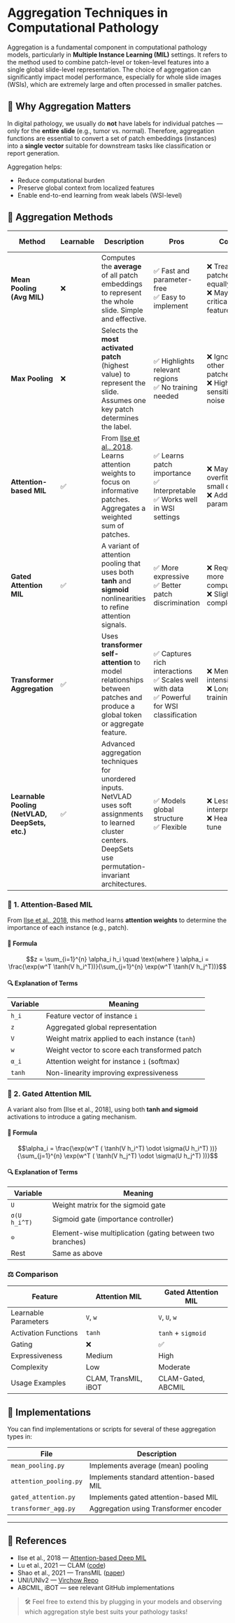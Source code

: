 # Aggregation Techniques in Computational Pathology

Aggregation is a fundamental component in computational pathology models, particularly in **Multiple Instance Learning (MIL)** settings. It refers to the method used to combine patch-level or token-level features into a single global slide-level representation. The choice of aggregation can significantly impact model performance, especially for whole slide images (WSIs), which are extremely large and often processed in smaller patches.

## 📌 Why Aggregation Matters

In digital pathology, we usually do **not** have labels for individual patches — only for the **entire slide** (e.g., tumor vs. normal). Therefore, aggregation functions are essential to convert a set of patch embeddings (instances) into a **single vector** suitable for downstream tasks like classification or report generation.

Aggregation helps:
- Reduce computational burden
- Preserve global context from localized features
- Enable end-to-end learning from weak labels (WSI-level)

## 🧠 Aggregation Methods

| **Method** | **Learnable** | **Description** | **Pros** | **Cons** | **Example Models** |
|------------|---------------|-----------------|----------|----------|---------------------|
| **Mean Pooling (Avg MIL)** | ❌ | Computes the **average** of all patch embeddings to represent the whole slide. Simple and effective. | ✅ Fast and parameter-free<br>✅ Easy to implement | ❌ Treats all patches equally<br>❌ May dilute critical features | ViT (baseline), CLAM (avg variant) |
| **Max Pooling** | ❌ | Selects the **most activated patch** (highest value) to represent the slide. Assumes one key patch determines the label. | ✅ Highlights relevant regions<br>✅ No training needed | ❌ Ignores all other patches<br>❌ Highly sensitive to noise | DeepMIL |
| **Attention-based MIL** | ✅ | From [Ilse et al., 2018](https://arxiv.org/abs/1802.04712). Learns attention weights to focus on informative patches. Aggregates a weighted sum of patches.| ✅ Learns patch importance<br>✅ Interpretable<br>✅ Works well in WSI settings | ❌ May overfit on small data<br>❌ Adds parameters | CLAM, TransMIL, iBOT |
| **Gated Attention MIL** | ✅ | A variant of attention pooling that uses both **tanh** and **sigmoid** nonlinearities to refine attention signals. | ✅ More expressive<br>✅ Better patch discrimination | ❌ Requires more compute<br>❌ Slightly complex | CLAM (gated), ABCMIL |
| **Transformer Aggregation** | ✅ | Uses **transformer self-attention** to model relationships between patches and produce a global token or aggregate feature. | ✅ Captures rich interactions<br>✅ Scales well with data<br>✅ Powerful for WSI classification | ❌ Memory intensive<br>❌ Longer training time | TransMIL, UNI, UNIv2, RudolfV |
| **Learnable Pooling (NetVLAD, DeepSets, etc.)** | ✅ | Advanced aggregation techniques for unordered inputs. NetVLAD uses soft assignments to learned cluster centers. DeepSets use permutation-invariant architectures. | ✅ Models global structure<br>✅ Flexible | ❌ Less interpretable<br>❌ Heavier to tune | PathFormer, retrieval models |



### 🔷 1. Attention-Based MIL

From [Ilse et al., 2018](https://arxiv.org/abs/1802.04712), this method learns **attention weights** to determine the importance of each instance (e.g., patch).

#### 📘 Formula

```math
z = \sum_{i=1}^{n} \alpha_i h_i \quad \text{where } 
\alpha_i = \frac{\exp(w^T \tanh(V h_i^T))}{\sum_{j=1}^{n} \exp(w^T \tanh(V h_j^T))}
```

#### 🔍 Explanation of Terms

| Variable   | Meaning                                         |
|------------|-------------------------------------------------|
| `h_i`      | Feature vector of instance `i`                  |
| `z`        | Aggregated global representation                |
| `V`        | Weight matrix applied to each instance (`tanh`) |
| `w`        | Weight vector to score each transformed patch   |
| `α_i`      | Attention weight for instance `i` (softmax)     |
| `tanh`     | Non-linearity improving expressiveness          |


### 🔶 2. Gated Attention MIL

A variant also from [Ilse et al., 2018], using both **tanh and sigmoid** activations to introduce a gating mechanism.

#### 📘 Formula

```math
\alpha_i = \frac{\exp(w^T ( \tanh(V h_i^T) \odot \sigma(U h_i^T) ))}{\sum_{j=1}^{n} \exp(w^T ( \tanh(V h_j^T) \odot \sigma(U h_j^T) ))}
```

#### 🔍 Explanation of Terms

| Variable       | Meaning                                                   |
|----------------|-----------------------------------------------------------|
| `U`            | Weight matrix for the sigmoid gate                        |
| `σ(U h_i^T)`   | Sigmoid gate (importance controller)                      |
| `⊙`            | Element-wise multiplication (gating between two branches) |
| Rest           | Same as above                                             |

### ⚖️ Comparison

| Feature                | Attention MIL                        | Gated Attention MIL                    |
|------------------------|--------------------------------------|----------------------------------------|
| Learnable Parameters   | `V`, `w`                             | `V`, `U`, `w`                          |
| Activation Functions   | `tanh`                               | `tanh` + `sigmoid`                     |
| Gating                 | ❌                                   | ✅                                     |
| Expressiveness         | Medium                               | High                                  |
| Complexity             | Low                                  | Moderate                              |
| Usage Examples         | CLAM, TransMIL, iBOT                 | CLAM-Gated, ABCMIL                    |


## 📂 Implementations
You can find implementations or scripts for several of these aggregation types in:

| File                      | Description                                |
|---------------------------|--------------------------------------------|
| `mean_pooling.py`         | Implements average (mean) pooling          |
| `attention_pooling.py`    | Implements standard attention-based MIL    |
| `gated_attention.py`      | Implements gated attention-based MIL       |
| `transformer_agg.py`      | Aggregation using Transformer encoder      |

---

## 📂 References

- Ilse et al., 2018 — [Attention-based Deep MIL](https://arxiv.org/abs/1802.04712)
- Lu et al., 2021 — CLAM ([code](https://github.com/mahmoodlab/CLAM))
- Shao et al., 2021 — TransMIL ([paper](https://arxiv.org/abs/2106.00908))
- UNI/UNIv2 — [Virchow Repo](https://github.com/BatsResearch/Virchow)
- ABCMIL, iBOT — see relevant GitHub implementations


> 🛠️ Feel free to extend this by plugging in your models and observing which aggregation style best suits your pathology tasks!
